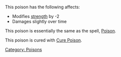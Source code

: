 This poison has the following affects:

-   Modifies [strength](Strength.md "wikilink") by -2  
-   Damages slightly over time

This poison is essentially the same as the spell,
[Poison](Poison_(spell).md "wikilink").

This poison is cured with [Cure Poison](Cure_Poison "wikilink").

[Category: Poisons](Category:_Poisons "wikilink")
